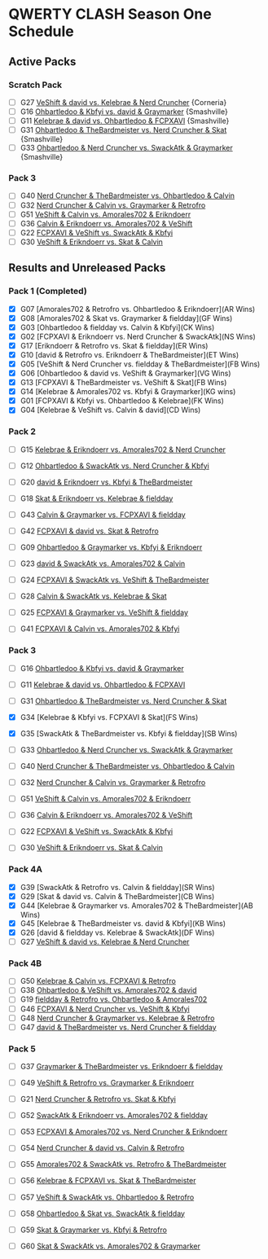 # QWERTY CLASH Season One Schedule

## Active Packs

### Scratch Pack

-   [ ] G27 [VeShift & david vs. Kelebrae & Nerd Cruncher](...) {Corneria}
-   [ ] G16 [Ohbartledoo & Kbfyi vs. david & Graymarker](...) {Smashville}
-   [ ] G11 [Kelebrae & david vs. Ohbartledoo & FCPXAVI](...) {Smashville}
-   [ ] G31 [Ohbartledoo & TheBardmeister vs. Nerd Cruncher & Skat](...) {Smashville}
-   [ ] G33 [Ohbartledoo & Nerd Cruncher vs. SwackAtk & Graymarker](...) {Smashville}

### Pack 3

-   [ ] G40 [Nerd Cruncher & TheBardmeister vs. Ohbartledoo & Calvin](...)
-   [ ] G32 [Nerd Cruncher & Calvin vs. Graymarker & Retrofro](...)
-   [ ] G51 [VeShift & Calvin vs. Amorales702 & Erikndoerr](...)
-   [ ] G36 [Calvin & Erikndoerr vs. Amorales702 & VeShift](...)
-   [ ] G22 [FCPXAVI & VeShift vs. SwackAtk & Kbfyi](...)
-   [ ] G30 [VeShift & Erikndoerr vs. Skat & Calvin](...)

## Results and Unreleased Packs

### Pack 1 (Completed)

-   [x] G07 [Amorales702 & Retrofro vs. Ohbartledoo & Erikndoerr](AR Wins)
-   [x] G08 [Amorales702 & Skat vs. Graymarker & fieldday](GF Wins)
-   [x] G03 [Ohbartledoo & fieldday vs. Calvin & Kbfyi](CK Wins)
-   [x] G02 [FCPXAVI & Erikndoerr vs. Nerd Cruncher & SwackAtk](NS Wins)
-   [x] G17 [Erikndoerr & Retrofro vs. Skat & fieldday](ER Wins)
-   [x] G10 [david & Retrofro vs. Erikndoerr & TheBardmeister](ET Wins)
-   [x] G05 [VeShift & Nerd Cruncher vs. fieldday & TheBardmeister](FB Wins)
-   [x] G06 [Ohbartledoo & david vs. VeShift & Graymarker](VG Wins)
-   [x] G13 [FCPXAVI & TheBardmeister vs. VeShift & Skat](FB Wins)
-   [x] G14 [Kelebrae & Amorales702 vs. Kbfyi & Graymarker](KG wins)
-   [x] G01 [FCPXAVI & Kbfyi vs. Ohbartledoo & Kelebrae](FK Wins)
-   [x] G04 [Kelebrae & VeShift vs. Calvin & david](CD Wins)

### Pack 2

-   [ ] G15 [Kelebrae & Erikndoerr vs. Amorales702 & Nerd Cruncher](...)
-   [ ] G12 [Ohbartledoo & SwackAtk vs. Nerd Cruncher & Kbfyi](...)
-   [ ] G20 [david & Erikndoerr vs. Kbfyi & TheBardmeister](...)
-   [ ] G18 [Skat & Erikndoerr vs. Kelebrae & fieldday](...)
-   [ ] G43 [Calvin & Graymarker vs. FCPXAVI & fieldday](...)
-   [ ] G42 [FCPXAVI & david vs. Skat & Retrofro](...)

-   [ ] G09 [Ohbartledoo & Graymarker vs. Kbfyi & Erikndoerr](...)
-   [ ] G23 [david & SwackAtk vs. Amorales702 & Calvin](...)
-   [ ] G24 [FCPXAVI & SwackAtk vs. VeShift & TheBardmeister](...)
-   [ ] G28 [Calvin & SwackAtk vs. Kelebrae & Skat](...)
-   [ ] G25 [FCPXAVI & Graymarker vs. VeShift & fieldday](...)
-   [ ] G41 [FCPXAVI & Calvin vs. Amorales702 & Kbfyi](...)

### Pack 3

-   [ ] G16 [Ohbartledoo & Kbfyi vs. david & Graymarker](...)
-   [ ] G11 [Kelebrae & david vs. Ohbartledoo & FCPXAVI](...)
-   [ ] G31 [Ohbartledoo & TheBardmeister vs. Nerd Cruncher & Skat](...)
-   [x] G34 [Kelebrae & Kbfyi vs. FCPXAVI & Skat](FS Wins)
-   [x] G35 [SwackAtk & TheBardmeister vs. Kbfyi & fieldday](SB Wins)
-   [ ] G33 [Ohbartledoo & Nerd Cruncher vs. SwackAtk & Graymarker](...)

-   [ ] G40 [Nerd Cruncher & TheBardmeister vs. Ohbartledoo & Calvin](...)
-   [ ] G32 [Nerd Cruncher & Calvin vs. Graymarker & Retrofro](...)
-   [ ] G51 [VeShift & Calvin vs. Amorales702 & Erikndoerr](...)
-   [ ] G36 [Calvin & Erikndoerr vs. Amorales702 & VeShift](...)
-   [ ] G22 [FCPXAVI & VeShift vs. SwackAtk & Kbfyi](...)
-   [ ] G30 [VeShift & Erikndoerr vs. Skat & Calvin](...)

### Pack 4A

-   [x] G39 [SwackAtk & Retrofro vs. Calvin & fieldday](SR Wins)
-   [x] G29 [Skat & david vs. Calvin & TheBardmeister](CB Wins)
-   [x] G44 [Kelebrae & Graymarker vs. Amorales702 & TheBardmeister](AB Wins)
-   [x] G45 [Kelebrae & TheBardmeister vs. david & Kbfyi](KB Wins)
-   [x] G26 [david & fieldday vs. Kelebrae & SwackAtk](DF Wins)
-   [ ] G27 [VeShift & david vs. Kelebrae & Nerd Cruncher](...)

### Pack 4B

-   [ ] G50 [Kelebrae & Calvin vs. FCPXAVI & Retrofro](...)
-   [ ] G38 [Ohbartledoo & VeShift vs. Amorales702 & david](...)
-   [ ] G19 [fieldday & Retrofro vs. Ohbartledoo & Amorales702](...)
-   [ ] G46 [FCPXAVI & Nerd Cruncher vs. VeShift & Kbfyi](...)
-   [ ] G48 [Nerd Cruncher & Graymarker vs. Kelebrae & Retrofro](...)
-   [ ] G47 [david & TheBardmeister vs. Nerd Cruncher & fieldday](...)

### Pack 5

-   [ ] G37 [Graymarker & TheBardmeister vs. Erikndoerr & fieldday](...)
-   [ ] G49 [VeShift & Retrofro vs. Graymarker & Erikndoerr](...)
-   [ ] G21 [Nerd Cruncher & Retrofro vs. Skat & Kbfyi](...)
-   [ ] G52 [SwackAtk & Erikndoerr vs. Amorales702 & fieldday](...)
-   [ ] G53 [FCPXAVI & Amorales702 vs. Nerd Cruncher & Erikndoerr](...)
-   [ ] G54 [Nerd Cruncher & david vs. Calvin & Retrofro](...)

-   [ ] G55 [Amorales702 & SwackAtk vs. Retrofro & TheBardmeister](...)
-   [ ] G56 [Kelebrae & FCPXAVI vs. Skat & TheBardmeister](...)
-   [ ] G57 [VeShift & SwackAtk vs. Ohbartledoo & Retrofro](...)
-   [ ] G58 [Ohbartledoo & Skat vs. SwackAtk & fieldday](...)
-   [ ] G59 [Skat & Graymarker vs. Kbfyi & Retrofro](...)
-   [ ] G60 [Skat & SwackAtk vs. Amorales702 & Graymarker](...)
